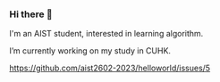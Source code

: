 ### Hi there 👋

I'm an AIST student, interested in learning algorithm. 

I’m currently working on my study in CUHK.

https://github.com/aist2602-2023/helloworld/issues/5
